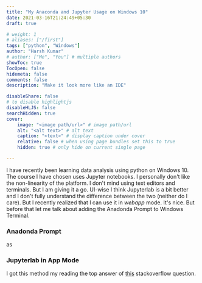 ```yaml
---
title: "My Anaconda and Jupyter Usage on Windows 10"
date: 2021-03-16T21:24:49+05:30
draft: true

# weight: 1
# aliases: ["/first"]
tags: ["python", "Windows"]
author: "Harsh Kumar"
# author: ["Me", "You"] # multiple authors
showToc: true
TocOpen: false
hidemeta: false
comments: false
description: "Make it look more like an IDE"

disableShare: false
# to disable highlightjs
disableHLJS: false
searchHidden: true
cover:
    image: "<image path/url>" # image path/url
    alt: "<alt text>" # alt text
    caption: "<text>" # display caption under cover
    relative: false # when using page bundles set this to true
    hidden: true # only hide on current single page

---
```

I have recently been learning data analysis using python on Windows 10. The course I have chosen uses Jupyter notebooks. I personally don't like the non-linearity of the platform. I don't mind using text editors and terminals. But I am giving it a go. UI-wise I think Jupyterlab is a bit better and I don't fully understand the difference between the two (neither do I care). But I recently realized that I can use it in *webapp* mode. It's nice. But before that let me talk about adding the Anadonda Prompt to Windows Terminal.

### Anadonda Prompt

as


### Jupyterlab in App Mode

I got this method my reading the top answer of [this](https://stackoverflow.com/questions/51036132/running-jupyterlab-as-a-desktop-application-in-windows-10) stackoverflow question.
